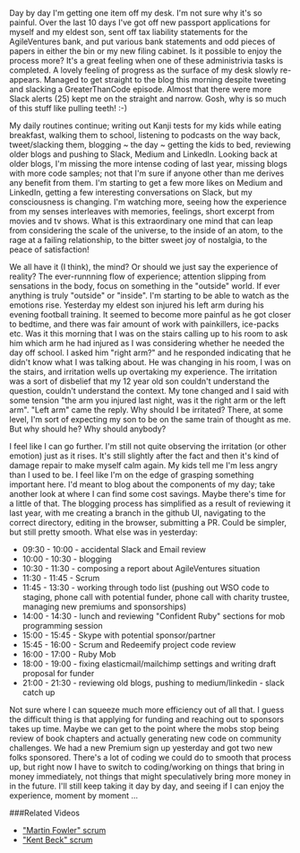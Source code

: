 Day by day I'm getting one item off my desk.  I'm not sure why it's so painful.  Over the last 10 days I've got off new passport applications for myself and my eldest son, sent off tax liability statements for the AgileVentures bank, and put various bank statements and odd pieces of papers in either the bin or my new filing cabinet.  Is it possible to enjoy the process more?  It's a great feeling when one of these administrivia tasks is completed.  A lovely feeling of progress as the surface of my desk slowly re-appears.  Managed to get straight to the blog this morning despite tweeting and slacking a GreaterThanCode episode.  Almost that there were more Slack alerts (25) kept me on the straight and narrow.  Gosh, why is so much of this stuff like pulling teeth! :-)

My daily routines continue; writing out Kanji tests for my kids while eating breakfast, walking them to school, listening to podcasts on the way back, tweet/slacking them, blogging ~ the day ~ getting the kids to bed, reviewing older blogs and pushing to Slack, Medium and LinkedIn.  Looking back at older blogs, I'm missing the more intense coding of last year, missing blogs with more code samples; not that I'm sure if anyone other than me derives any benefit from them.  I'm starting to get a few more likes on Medium and LinkedIn, getting a few interesting conversations on Slack, but my consciousness is changing.  I'm watching more, seeing how the experience from my senses interleaves with memories, feelings, short excerpt from movies and tv shows.  What is this extraordinary one mind that can leap from considering the scale of the universe, to the inside of an atom, to the rage at a failing relationship, to the bitter sweet joy of nostalgia, to the peace of satisfaction!

We all have it (I think), the mind?  Or should we just say the experience of reality?  The ever-runnning flow of experience; attention slipping from sensations in the body, focus on something in the "outside" world.  If ever anything is truly "outside" or "inside".  I'm starting to be able to watch as the emotions rise.  Yesterday my eldest son injured his left arm during his evening football training.  It seemed to become more painful as he got closer to bedtime, and there was fair amount of work with painkillers, ice-packs etc.  Was it this morning that I was on the stairs calling up to his room to ask him which arm he had injured as I was considering whether he needed the day off school.  I asked him "right arm?" and he responded indicating that he didn't know what I was talking about.  He was changing in his room, I was on the stairs, and irritation wells up overtaking my experience.  The irritation was a sort of disbelief that my 12 year old son couldn't understand the question, couldn't understand the context.  My tone changed and I said with some tension "the arm you injured last night, was it the right arm or the left arm".  "Left arm" came the reply.  Why should I be irritated?  There, at some level, I'm sort of expecting my son to be on the same train of thought as me.  But why should he?  Why should anybody?

I feel like I can go further.  I'm still not quite observing the irritation (or other emotion) just as it rises.  It's still slightly after the fact and then it's kind of damage repair to make myself calm again.  My kids tell me I'm less angry than I used to be.  I feel like I'm on the edge of grasping something important here.  I'd meant to blog about the components of my day; take another look at where I can find some cost savings.  Maybe there's time for a little of that.  The blogging process has simplified as a result of reviewing it last year, with me creating a branch in the github UI, navigating to the correct directory, editing in the browser, submitting a PR.  Could be simpler, but still pretty smooth.  What else was in yesterday:

* 09:30 - 10:00 - accidental Slack and Email review
* 10:00 - 10:30 - blogging
* 10:30 - 11:30 - composing a report about AgileVentures situation
* 11:30 - 11:45 - Scrum
* 11:45 - 13:30 - working through todo list (pushing out WSO code to staging, phone call with potential funder, phone call with charity trustee, managing new premiums and sponsorships)
* 14:00 - 14:30 - lunch and reviewing "Confident Ruby" sections for mob programming session
* 15:00 - 15:45 - Skype with potential sponsor/partner
* 15:45 - 16:00 - Scrum and Redeemify project code review
* 16:00 - 17:00 - Ruby Mob
* 18:00 - 19:00 - fixing elasticmail/mailchimp settings and writing draft proposal for funder
* 21:00 - 21:30 - reviewing old blogs, pushing to medium/linkedin - slack catch up

Not sure where I can squeeze much more efficiency out of all that.  I guess the difficult thing is that applying for funding and reaching out to sponsors takes up time.  Maybe we can get to the point where the mobs stop being review of book chapters and actually generating new code on community challenges.  We had a new Premium sign up yesterday and got two new folks sponsored.  There's a lot of coding we could do to smooth that process up, but right now I have to switch to coding/working on things that bring in money immediately, not things that might speculatively bring more money in in the future.  I'll still keep taking it day by day, and seeing if I can enjoy the experience, moment by moment ...

###Related Videos

* ["Martin Fowler" scrum](https://www.youtube.com/watch?v=70T6fa4Tdck)
* ["Kent Beck" scrum](https://www.youtube.com/watch?v=MQBHqiJE5B4)
